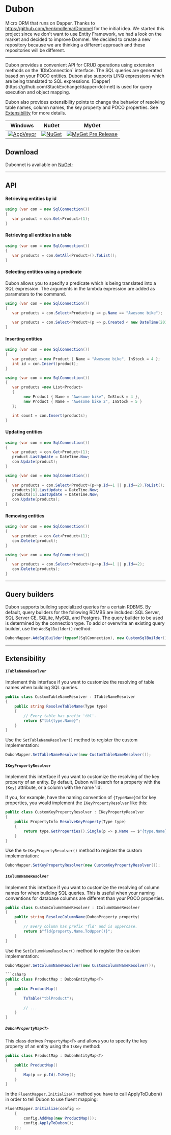 # Dubon
Micro ORM that runs on Dapper.
Thanks to https://github.com/henkmollema/Dommel for the initial idea. We started this project since we don't want to use Entity Framework, we had a look on the market and decided to improve Dommel.
We decided to create a new repository because we are thinking a different approach and these repositories will be different.
<hr>
Dubon provides a convenient API for CRUD operations using extension methods on the `IDbConnection` interface. The SQL queries are generated based on your POCO entities. Dubon also supports LINQ expressions which are being translated to SQL expressions. [Dapper](https://github.com/StackExchange/dapper-dot-net) is used for query execution and object mapping.

Dubon also provides extensibility points to change the behavior of resolving table names, column names, the key property and POCO properties. See [Extensibility](https://github.com/azhai/Dubon#extensibility) for more details.

| Windows | NuGet | MyGet |
| ------- | ----- | ----- |
| [![AppVeyor](https://ci.appveyor.com/api/projects/status/34ptoeajvubcv95v?svg=true)](https://ci.appveyor.com/project/azhai/dapper-nona) | [![NuGet](https://img.shields.io/nuget/vpre/dapper.nona.svg?style=flat-square)](https://www.nuget.org/packages/dapper.nona) | [![MyGet Pre Release](https://img.shields.io/myget/dapper-nona/vpre/Dapper.nona.svg?style=flat-square)](https://www.myget.org/feed/dapper-nona/package/nuget/dapper.nona) |

## Download

Dubonnet is available on [NuGet](https://www.nuget.org/packages/Dubonnet):

<hr>

## API

#### Retrieving entities by id
```csharp
using (var con = new SqlConnection())
{
   var product = con.Get<Product>(1);
}
```

#### Retrieving all entities in a table
```csharp
using (var con = new SqlConnection())
{
   var products = con.GetAll<Product>().ToList();
}
```

#### Selecting entities using a predicate
Dubon allows you to specify a predicate which is being translated into a SQL expression. The arguments in the lambda expression are added as parameters to the command.
```csharp
using (var con = new SqlConnection())
{
   var products = con.Select<Product>(p => p.Name == "Awesome bike");
   
   var products = con.Select<Product>(p => p.Created < new DateTime(2014, 12, 31) && p.InStock > 5);
}
```

#### Inserting entities
```csharp
using (var con = new SqlConnection())
{
   var product = new Product { Name = "Awesome bike", InStock = 4 };
   int id = con.Insert(product);
}
```
```csharp
using (var con = new SqlConnection())
{
   var products =new List<Product>
   {
        new Product { Name = "Awesome bike", InStock = 4 },
        new Product { Name = "Awesome bike 2", InStock = 5 }
   };

   int count = con.Insert(products);
}
```
#### Updating entities
```csharp
using (var con = new SqlConnection())
{
   var product = con.Get<Product>(1);
   product.LastUpdate = DateTime.Now;
   con.Update(product);
}
```
```csharp
using (var con = new SqlConnection())
{
   var products = con.Select<Product>(p=>p.Id==1 || p.Id==2).ToList();
   products[0].LastUpdate = DateTime.Now;
   products[1].LastUpdate = DateTime.Now;
   con.Update(products);
}
```
#### Removing entities
```csharp
using (var con = new SqlConnection())
{
   var product = con.Get<Product>(1);
   con.Delete(product);
}
```
```csharp
using (var con = new SqlConnection())
{
   var products = con.Select<Product>(p=>p.Id==1 || p.Id==2);
   con.Delete(products);
}
```
<hr>

## Query builders

Dubon supports building specialized queries for a certain RDBMS. By default, query builders for the following RDMBS are included: SQL Server, SQL Server CE, SQLite, MySQL and Postgres. The query builder to be used is determined by the connection type. To add or overwrite an existing query builder, use the `AddSqlBuilder()`  method:

```csharp
DubonMapper.AddSqlBuilder(typeof(SqlConnection), new CustomSqlBuilder());
```

<hr>

## Extensibility
#### `ITableNameResolver`
Implement this interface if you want to customize the resolving of table names when building SQL queries.
```csharp
public class CustomTableNameResolver : ITableNameResolver
{
    public string ResolveTableName(Type type)
    {
        // Every table has prefix 'tbl'.
        return $"tbl{type.Name}";
    }
}
```

Use the `SetTableNameResolver()` method to register the custom implementation:
```csharp
DubonMapper.SetTableNameResolver(new CustomTableNameResolver());
```

#### `IKeyPropertyResolver`
Implement this interface if you want to customize the resolving of the key property of an entity. By default, Dubon will search for a property with the `[Key]` attribute, or a column with the name 'Id'.

If you, for example, have the naming convention of `{TypeName}Id` for key properties, you would implement the `IKeyPropertyResolver` like this:
```csharp
public class CustomKeyPropertyResolver : IKeyPropertyResolver
{
    public PropertyInfo ResolveKeyProperty(Type type)
    {
        return type.GetProperties().Single(p => p.Name == $"{type.Name}Id");
    }
}
```

Use the `SetKeyPropertyResolver()` method to register the custom implementation:
```csharp
DubonMapper.SetKeyPropertyResolver(new CustomKeyPropertyResolver());
```

#### `IColumnNameResolver`
Implement this interface if you want to customize the resolving of column names for when building SQL queries. This is useful when your naming conventions for database columns are different than your POCO properties.

```csharp
public class CustomColumnNameResolver : IColumnNameResolver
{
    public string ResolveColumnName(DubonProperty property)
    {
        // Every column has prefix 'fld' and is uppercase.
        return $"fld{property.Name.ToUpper()}";
    }
}
```

Use the `SetColumnNameResolver()` method to register the custom implementation:
```csharp
DubonMapper.SetColumnNameResolver(new CustomColumnNameResolver());

```csharp
public class ProductMap : DubonEntityMap<T>
{
    public ProductMap()
    {
        ToTable("tblProduct");
        
        // ...
    }
}
```

##### `DubonPropertyMap<T>`
This class derives `PropertyMap<T>` and allows you to specify the key property of an entity using the `IsKey` method:

```csharp
public class ProductMap : DubonEntityMap<T>
{
    public ProductMap()
    {
        Map(p => p.Id).IsKey();
    }
}
```
In the `FluentMapper.Initialize()` method you have to call ApplyToDubon() in order to tell Dubon to use fluent mapping:

```csharp
FluentMapper.Initialize(config =>
    {
        config.AddMap(new ProductMap());
        config.ApplyToDubon();
    });
```

